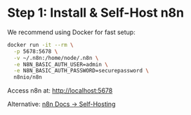 # Step 1: Install & Self-Host n8n

We recommend using Docker for fast setup:

```bash
docker run -it --rm \
  -p 5678:5678 \
  -v ~/.n8n:/home/node/.n8n \
  -e N8N_BASIC_AUTH_USER=admin \
  -e N8N_BASIC_AUTH_PASSWORD=securepassword \
  n8nio/n8n
```

Access n8n at: [http://localhost:5678](http://localhost:5678)

Alternative: [n8n Docs → Self-Hosting](https://docs.n8n.io/hosting/)
